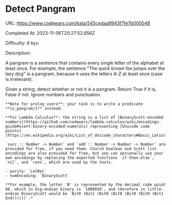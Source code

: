 # Detect Pangram

URL: https://www.codewars.com/kata/545cedaa9943f7fe7b000048

Completed At: 2023-11-06T20:27:52.656Z

Difficulty: 6 kyu

Description:

A pangram is a sentence that contains every single letter of the alphabet at least once. For example, the sentence "The quick brown fox jumps over the lazy dog" is a pangram, because it uses the letters A-Z at least once (case is irrelevant). 

Given a string, detect whether or not it is a pangram. Return True if it is, False if not. Ignore numbers and punctuation.

```if:prolog
**Note for prolog users**: your task is to write a predicate **is_pangram/1** instead.
```
```if:lambdacalc
**For Lambda Calculus**: the string is a list of [BinaryScott-encoded numbers](https://github.com/codewars/lambda-calculus/wiki/encodings-guide#scott-binary-encoded-numerals) representing [Unicode code points](https://en.wikipedia.org/wiki/List_of_Unicode_characters#Basic_Latin).*

`succ :: Number -> Number` and `add :: Number -> Number -> Number` are provided for free, if you need them. Church boolean and Scott list encodings are also provided for free, but you can optionally use your own encodings by replacing the exported functions `if-then-else`, `nil`, and `cons`, which are used by the tests.

- purity: `LetRec`
- numEncoding: `BinaryScott`

**For example, the letter 'B' is represented by the decimal code point 66, which in big-endian binary is `1000010`, and therefore in little-endian BinaryScott would be `Bit0 (Bit1 (Bit0 (Bit0 (Bit0 (Bit0 (Bit1 End))))))`.*
```
